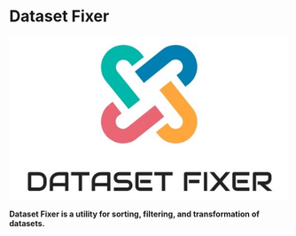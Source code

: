 # Dataset Fixer

![alt text](https://github.com/t0efL/Dataset-Fixer/blob/master/logo.jpg)

**Dataset Fixer is a utility for sorting, filtering, and transformation of datasets.**
